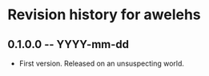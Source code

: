 # Revision history for awelehs

## 0.1.0.0 -- YYYY-mm-dd

* First version. Released on an unsuspecting world.
